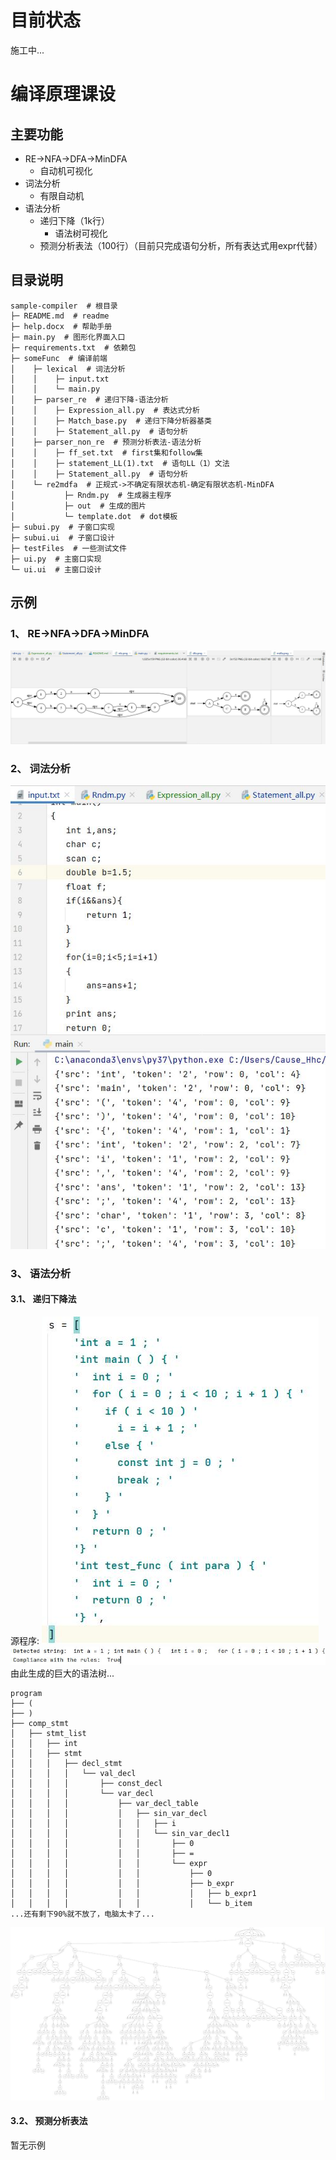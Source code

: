 # 目前状态
施工中...
# 编译原理课设
## 主要功能
- RE->NFA->DFA->MinDFA
  - 自动机可视化
- 词法分析
  - 有限自动机
- 语法分析
  - 递归下降（1k行）
    - 语法树可视化
  - 预测分析表法（100行）（目前只完成语句分析，所有表达式用expr代替）
## 目录说明
```text
sample-compiler  # 根目录
├─ README.md  # readme
├─ help.docx  # 帮助手册
├─ main.py  # 图形化界面入口
├─ requirements.txt  # 依赖包
├─ someFunc  # 编译前端
│    ├─ lexical  # 词法分析
│    │    ├─ input.txt
│    │    └─ main.py
│    ├─ parser_re  # 递归下降-语法分析
│    │    ├─ Expression_all.py  # 表达式分析
│    │    ├─ Match_base.py  # 递归下降分析器基类
│    │    ├─ Statement_all.py  # 语句分析
│    ├─ parser_non_re  # 预测分析表法-语法分析
│    │    ├─ ff_set.txt  # first集和follow集
│    │    ├─ statement_LL(1).txt  # 语句LL（1）文法
│    │    ├─ Statement_all.py  # 语句分析
│    └─ re2mdfa  # 正规式->不确定有限状态机-确定有限状态机-MinDFA
│           ├─ Rndm.py  # 生成器主程序
│           ├─ out  # 生成的图片
│           └─ template.dot  # dot模板
├─ subui.py  # 子窗口实现
├─ subui.ui  # 子窗口设计
├─ testFiles  # 一些测试文件
├─ ui.py  # 主窗口实现
└─ ui.ui  # 主窗口设计
```
## 示例
### 1、 RE->NFA->DFA->MinDFA
![avatar](pic/1.jpg)
### 2、 词法分析
![avatar](pic/2.jpg)
### 3、 语法分析
#### 3.1、 递归下降法
源程序:
![avatar](pic/3.jpg)
![avatar](pic/4.jpg)
由此生成的巨大的语法树...  
```text
program
├── (
├── )
├── comp_stmt
│   ├── stmt_list
│   │   ├── int
│   │   ├── stmt
│   │   │   ├── decl_stmt
│   │   │   │   └── val_decl
│   │   │   │       ├── const_decl
│   │   │   │       └── var_decl
│   │   │   │           ├── var_decl_table
│   │   │   │           │   ├── sin_var_decl
│   │   │   │           │   │   ├── i
│   │   │   │           │   │   └── sin_var_decl1
│   │   │   │           │   │       ├── 0
│   │   │   │           │   │       ├── =
│   │   │   │           │   │       └── expr
│   │   │   │           │   │           ├── 0
│   │   │   │           │   │           ├── b_expr
│   │   │   │           │   │           │   ├── b_expr1
│   │   │   │           │   │           │   └── b_item
...还有剩下90%就不放了，电脑太卡了...
```
![avatar](pic/5.jpg)
#### 3.2、 预测分析表法
暂无示例

